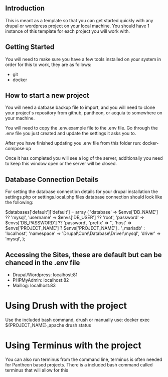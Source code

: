 ## Introduction
This is meant as a template so that you can get started quickly with any drupal
or wordpress project on your local machine.  You should have 1 instance of this template
for each project you will work with.

## Getting Started

You will need to make sure you have a few tools installed on your system
in order for this to work, they are as follows:

- git
- docker

## How to start a new project
You will need a datbase backup file to import, and you will need to clone your project's
repository from github, pantheon, or acquia to somewhere on your machine.

You will need to copy the .env.example file to the .env file. Go through the .env file
you just created and update the settings it asks you to.

After you have finished updating you .env file from this folder run:
docker-compose up

Once it has completed you will see a log of the server, additionally you need to keep this window
open or the server will be closed.

## Database Connection Details
For setting the database connection details for your drupal installation the settings.php or settings.local.php files 
database connection should look like the following:

 $databases['default']['default'] = array (
    'database' => $envs['DB_NAME'] ?? 'mysql',
    'username' => $envs['DB_USER'] ?? 'root',
    'password' => $envs['DB_PASSWORD'] ?? 'password',
    'prefix' => '',
    'host' => $envs['PROJECT_NAME'] ? $envs['PROJECT_NAME'] . '_mariadb' : 'localhost',
    'namespace' => 'Drupal\\Core\\Database\\Driver\\mysql',
    'driver' => 'mysql',
  );

## Accessing the Sites, these are default but can be chanced in the .env file
- Drupal/Wordpress: localhost:81
- PHPMyAdmin: localhost:82
- Maillog: localhost:83

# Using Drush with the project
Use the included bash command, drush or manually use:
docker exec ${PROJECT_NAME}_apache drush status

# Using Terminus with the project
You can also run terminus from the command line, terminus is often needed for Pantheon
based projects.  There is a included bash command called terminus that will allow for this

